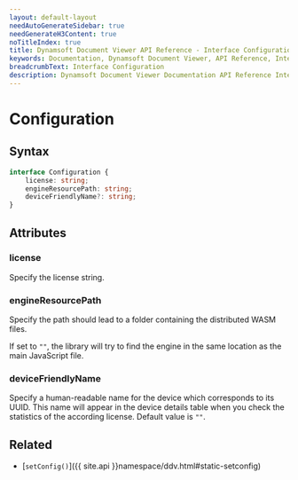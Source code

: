 ```yaml
---
layout: default-layout
needAutoGenerateSidebar: true
needGenerateH3Content: true
noTitleIndex: true
title: Dynamsoft Document Viewer API Reference - Interface Configuration
keywords: Documentation, Dynamsoft Document Viewer, API Reference, Interface Configuration
breadcrumbText: Interface Configuration
description: Dynamsoft Document Viewer Documentation API Reference Interface Configuration Page
---
```


# Configuration

## Syntax

```typescript
interface Configuration {
    license: string; 
    engineResourcePath: string; 
    deviceFriendlyName?: string; 
}
```

## Attributes

### license

Specify the license string.

### engineResourcePath

Specify the path should lead to a folder containing the distributed WASM files.

If set to `""`, the library will try to find the engine in the same location as the main JavaScript file.

### deviceFriendlyName

Specify a human-readable name for the device which corresponds to its UUID. This name will appear in the device details table when you check the statistics of the according license. Default value is `""`.

## Related

- [`setConfig()`]({{ site.api }}namespace/ddv.html#static-setconfig)
